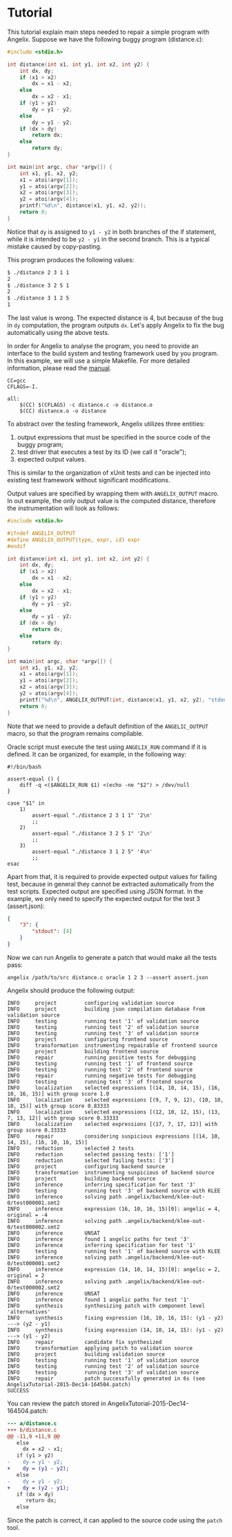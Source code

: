 # Tutorial #

This tutorial explain main steps needed to repair a simple program with Angelix. Suppose we have the following buggy program (distance.c):

```c
#include <stdio.h>

int distance(int x1, int y1, int x2, int y2) {
    int dx, dy;
    if (x1 > x2)
        dx = x1 - x2;
    else
        dx = x2 - x1;
    if (y1 > y2)
        dy = y1 - y2;
    else
        dy = y1 - y2;
    if (dx > dy)
        return dx;
    else
        return dy;
}

int main(int argc, char *argv[]) {
    int x1, y1, x2, y2;
    x1 = atoi(argv[1]);
    y1 = atoi(argv[2]);
    x2 = atoi(argv[3]);
    y2 = atoi(argv[4]);
    printf("%d\n", distance(x1, y1, x2, y2));
    return 0;
}
```

Notice that `dy` is assigned to `y1 - y2` in both branches of the if statement, while it is intended to be `y2 - y1` in the second branch. This is a typical mistake caused by copy-pasting.

This program produces the following values:

```bash
$ ./distance 2 3 1 1
2
$ ./distance 3 2 5 1
2
$ ./distance 3 1 2 5
1
```

The last value is wrong. The expected distance is 4, but because of the bug in `dy` computation, the program outputs `dx`. Let's apply Angelix to fix the bug automatically using the above tests.

In order for Angelix to analyse the program, you need to provide an interface to the build system and testing framework used by you program. In this example, we will use a simple Makefile. For more detailed information, please read the [manual](Manual.md).

```shell
CC=gcc
CFLAGS=-I.

all:
    $(CC) $(CFLAGS) -c distance.c -o distance.o
    $(CC) distance.o -o distance
```

To abstract over the testing framework, Angelix utilizes three entities: 

1. output expressions that must be specified in the source code of the buggy program;
2. test driver that executes a test by its ID (we call it "oracle");
3. expected output values.

This is similar to the organization of xUnit tests and can be injected into existing test framework without significant modifications.

Output values are specified by wrapping them with `ANGELIX_OUTPUT` macro. In out example, the only output value is the computed distance, therefore the instrumentation will look as follows:

```c
#include <stdio.h>

#ifndef ANGELIX_OUTPUT
#define ANGELIX_OUTPUT(type, expr, id) expr
#endif

int distance(int x1, int y1, int x2, int y2) {
    int dx, dy;
    if (x1 > x2)
        dx = x1 - x2;
    else
        dx = x2 - x1;
    if (y1 > y2)
        dy = y1 - y2;
    else
        dy = y1 - y2;
    if (dx > dy)
        return dx;
    else
        return dy;
}

int main(int argc, char *argv[]) {
    int x1, y1, x2, y2;
    x1 = atoi(argv[1]);
    y1 = atoi(argv[2]);
    x2 = atoi(argv[3]);
    y2 = atoi(argv[4]);
    printf("%d\n", ANGELIX_OUTPUT(int, distance(x1, y1, x2, y2), "stdout"));
    return 0;
}
```

Note that we need to provide a default definition of the `ANGELIC_OUTPUT` macro, so that the program remains compilable.

Oracle script must execute the test using `ANGELIX_RUN` command if it is defined. It can be organized, for example, in the following way:

```shell
#!/bin/bash

assert-equal () {
    diff -q <($ANGELIX_RUN $1) <(echo -ne "$2") > /dev/null
}

case "$1" in
    1)
        assert-equal "./distance 2 3 1 1" '2\n'
        ;;
    2)
        assert-equal "./distance 3 2 5 1" '2\n'
        ;;
    3)
        assert-equal "./distance 3 1 2 5" '4\n'
        ;;
esac
```

Apart from that, it is required to provide expected output values for failing test, because in general they cannot be extracted automatically from the test scripts. Expected output are specified using JSON format. In the example, we only need to specify the expected output for the test 3 (assert.json):

```json
{
    "3": {
        "stdout": [4]
    }
}
```

Now we can run Angelix to generate a patch that would make all the tests pass:


    angelix /path/to/src distance.c oracle 1 2 3 --assert assert.json


Angelix should produce the following output:

    INFO     project         configuring validation source
    INFO     project         building json compilation database from validation source
    INFO     testing         running test '1' of validation source
    INFO     testing         running test '2' of validation source
    INFO     testing         running test '3' of validation source
    INFO     project         configuring frontend source
    INFO     transformation  instrumenting repairable of frontend source
    INFO     project         building frontend source
    INFO     repair          running positive tests for debugging
    INFO     testing         running test '1' of frontend source
    INFO     testing         running test '2' of frontend source
    INFO     repair          running negative tests for debugging
    INFO     testing         running test '3' of frontend source
    INFO     localization    selected expressions [(14, 10, 14, 15), (16, 10, 16, 15)] with group score 1.0
    INFO     localization    selected expressions [(9, 7, 9, 12), (10, 10, 10, 15)] with group score 0.83333
    INFO     localization    selected expressions [(12, 10, 12, 15), (13, 7, 13, 12)] with group score 0.33333
    INFO     localization    selected expressions [(17, 7, 17, 12)] with group score 0.33333 
    INFO     repair          considering suspicious expressions [(14, 10, 14, 15), (16, 10, 16, 15)]
    INFO     reduction       selected 2 tests
    INFO     reduction       selected passing tests: ['1']
    INFO     reduction       selected failing tests: ['3']
    INFO     project         configuring backend source
    INFO     transformation  instrumenting suspicious of backend source
    INFO     project         building backend source
    INFO     inference       inferring specification for test '3'
    INFO     testing         running test '3' of backend source with KLEE
    INFO     inference       solving path .angelix/backend/klee-out-0/test000001.smt2
    INFO     inference       expression (16, 10, 16, 15)[0]: angelic = 4, original = -4
    INFO     inference       solving path .angelix/backend/klee-out-0/test000002.smt2
    INFO     inference       UNSAT
    INFO     inference       found 1 angelic paths for test '3'
    INFO     inference       inferring specification for test '1'
    INFO     testing         running test '1' of backend source with KLEE
    INFO     inference       solving path .angelix/backend/klee-out-0/test000001.smt2
    INFO     inference       expression (14, 10, 14, 15)[0]: angelic = 2, original = 2
    INFO     inference       solving path .angelix/backend/klee-out-0/test000002.smt2
    INFO     inference       UNSAT
    INFO     inference       found 1 angelic paths for test '1'
    INFO     synthesis       synthesizing patch with component level 'alternatives'
    INFO     synthesis       fixing expression (16, 10, 16, 15): (y1 - y2) ---> (y2 - y1)
    INFO     synthesis       fixing expression (14, 10, 14, 15): (y1 - y2) ---> (y1 - y2)
    INFO     repair          candidate fix synthesized
    INFO     transformation  applying patch to validation source
    INFO     project         building validation source
    INFO     testing         running test '1' of validation source
    INFO     testing         running test '2' of validation source
    INFO     testing         running test '3' of validation source
    INFO     repair          patch successfully generated in 6s (see AngelixTutorial-2015-Dec14-164504.patch)
    SUCCESS

You can review the patch stored in AngelixTutorial-2015-Dec14-164504.patch:

```diff
--- a/distance.c
+++ b/distance.c
@@ -11,9 +11,9 @@
   else
     dx = x2 - x1;
   if (y1 > y2)
-    dy = y1 - y2;
+    dy = (y1 - y2);
   else
-    dy = y1 - y2;
+    dy = (y2 - y1);
   if (dx > dy)
      return dx;
   else
```

Since the patch is correct, it can applied to the source code using the `patch` tool.